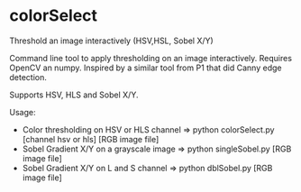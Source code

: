 # colorSelect
Threshold an image interactively (HSV,HSL, Sobel X/Y)

Command line tool to apply thresholding on an image interactively. Requires OpenCV an numpy.
Inspired by a similar tool from P1 that did Canny edge detection.

Supports HSV, HLS and Sobel X/Y.

Usage:
 * Color thresholding on HSV or HLS channel => python colorSelect.py [channel hsv or hls] [RGB image file]
 * Sobel Gradient X/Y on a grayscale image => python singleSobel.py [RGB image file]
 * Sobel Gradient X/Y on L and S channel => python dblSobel.py [RGB image file]
